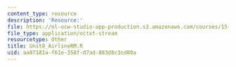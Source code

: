 ```yaml
---
content_type: resource
description: 'Resource:'
file: https://ol-ocw-studio-app-production.s3.amazonaws.com/courses/15-071-the-analytics-edge-spring-2017/aa07181af61e358fd7ad883d8c3cd80a_Unit8_AirlineRM.R
file_type: application/octet-stream
resourcetype: Other
title: Unit8_AirlineRM.R
uid: aa07181a-f61e-358f-d7ad-883d8c3cd80a
---
```

